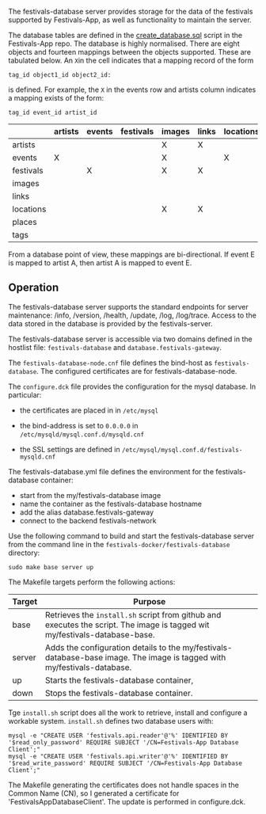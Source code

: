 The festivals-database server provides storage for the data of the festivals supported by Festivals-App, as well as functionality to maintain the server.

The database tables are defined in the [create_database.sql](https://github.com/Festivals-App/festivals-database/blob/main/database/create_database.sql) script in the Festivals-App repo. The database is highly normalised. There are eight objects and fourteen mappings between the objects supported. These are tabulated below.  An `X`in the cell indicates that a mapping record of the form
```
tag_id object1_id object2_id:
```
is defined. For example, the `X` in the events row and artists column indicates a mapping exists of the form:
```
tag_id event_id artist_id
```

|     |artists | events | festivals | images | links | locations | places | tags |
| --- | --- | --- | --- | --- | --- | --- | --- | --- |
| artists | | | | X | X | | | X  |
| events | X | | | X | | X | | |
| festivals | | X | | X | X | | X | X  |
| images | | | | | | | | |
| links | | | | | | | | |
| locations | | | | X | X | | X | |
| places | | | | | | | | |
| tags   | | | | | | | | |

From a database point of view, these mappings are bi-directional. If event E is mapped to artist A, then artist A is mapped to event E. 

## Operation
The festivals-database server supports the standard endpoints for server maintenance: /info, /version, /health, /update, /log, /log/trace. Access to the data stored in the database is provided by the festivals-server.

The festivals-database server is accessible via two domains defined in the hostlist file: `festivals-database` and `database.festivals-gateway`.

The `festivals-database-node.cnf` file defines the bind-host as `festivals-database`. The configured certificates are for festivals-database-node.

The `configure.dck` file provides the configuration for the mysql database. In particular:
* the certificates are placed in in `/etc/mysql` 
+ the bind-address is set to `0.0.0.0` in `/etc/mysqld/mysql.conf.d/mysqld.cnf`
* the SSL settings are defined in `/etc/mysql/mysql.conf.d/festivals-mysqld.cnf`

The festivals-database.yml file defines the environment for the festivals-database container:
* start from the my/festivals-database image
* name the container as the festivals-database hostname
* add the alias database.festivals-gateway
* connect to the backend festivals-network

Use the following command to build and start the festivals-database server from the command line in the `festivals-docker/festivals-database` directory:
```
sudo make base server up
```

The Makefile targets perform the following actions:

| Target | Purpose |
| --- | --- |
| base | Retrieves the `install.sh` script from github and executes the script. The image is tagged wit my/festivals-database-base. |
| server | Adds the configuration details to the my/festivals-database-base image. The image is tagged with my/festivals-database. |
| up | Starts the festivals-database container, |
| down | Stops the festivals-database container. |

Tge `install.sh` script does all the work to retrieve, install and configure a workable system. `install.sh` defines two database users with:
```
mysql -e "CREATE USER 'festivals.api.reader'@'%' IDENTIFIED BY '$read_only_password' REQUIRE SUBJECT '/CN=Festivals-App Database Client';"
mysql -e "CREATE USER 'festivals.api.writer'@'%' IDENTIFIED BY '$read_write_password' REQUIRE SUBJECT '/CN=Festivals-App Database Client';"
```

The Makefile generating the certificates does not handle spaces in the Common Name (CN), so I generated a certificate for 'FestivalsAppDatabaseClient'. The update is performed in configure.dck.